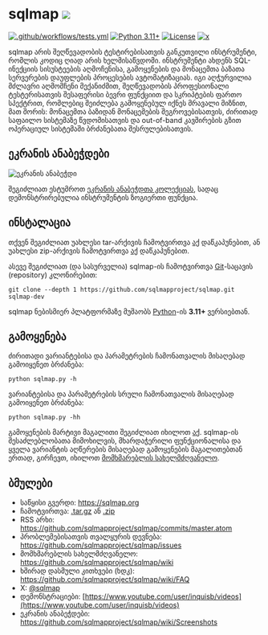 # sqlmap ![](https://i.imgur.com/fe85aVR.png)

[![.github/workflows/tests.yml](https://github.com/sqlmapproject/sqlmap/actions/workflows/tests.yml/badge.svg)](https://github.com/sqlmapproject/sqlmap/actions/workflows/tests.yml) [![Python 3.11+](https://img.shields.io/badge/python-3.11+-yellow.svg)](https://www.python.org/) [![License](https://img.shields.io/badge/license-GPLv2-red.svg)](https://raw.githubusercontent.com/sqlmapproject/sqlmap/master/LICENSE) [![x](https://img.shields.io/badge/x-@sqlmap-blue.svg)](https://x.com/sqlmap)

sqlmap არის შეღწევადობის ტესტირებისათვის განკუთვილი ინსტრუმენტი, რომლის კოდიც ღიად არის ხელმისაწვდომი. ინსტრუმენტი ახდენს SQL-ინექციის სისუსტეების აღმოჩენისა, გამოყენების და მონაცემთა ბაზათა სერვერების დაუფლების პროცესების ავტომატიზაციას. იგი აღჭურვილია მძლავრი აღმომჩენი მექანიძმით, შეღწევადობის პროფესიონალი ტესტერისათვის შესაფერისი ბევრი ფუნქციით და სკრიპტების ფართო სპექტრით, რომლებიც შეიძლება გამოყენებულ იქნეს მრავალი მიზნით, მათ შორის: მონაცემთა ბაზიდან მონაცემების შეგროვებისათვის, ძირითად საფაილო სისტემაზე წვდომისათვის და out-of-band კავშირების გზით ოპერაციულ სისტემაში ბრძანებათა შესრულებისათვის.

ეკრანის ანაბეჭდები
----

![ეკრანის ანაბეჭდი](https://raw.github.com/wiki/sqlmapproject/sqlmap/images/sqlmap_screenshot.png)

შეგიძლიათ ესტუმროთ [ეკრანის ანაბეჭდთა კოლექციას](https://github.com/sqlmapproject/sqlmap/wiki/Screenshots), სადაც დემონსტრირებულია ინსტრუმენტის ზოგიერთი ფუნქცია.

ინსტალაცია
----

თქვენ შეგიძლიათ უახლესი tar-არქივის ჩამოტვირთვა [აქ](https://github.com/sqlmapproject/sqlmap/tarball/master) დაწკაპუნებით, ან უახლესი zip-არქივის ჩამოტვირთვა [აქ](https://github.com/sqlmapproject/sqlmap/zipball/master) დაწკაპუნებით.

ასევე შეგიძლიათ (და სასურველია) sqlmap-ის ჩამოტვირთვა [Git](https://github.com/sqlmapproject/sqlmap)-საცავის (repository) კლონირებით:

    git clone --depth 1 https://github.com/sqlmapproject/sqlmap.git sqlmap-dev

sqlmap ნებისმიერ პლატფორმაზე მუშაობს [Python](https://www.python.org/download/)-ის **3.11+** ვერსიებთან.

გამოყენება
----

ძირითადი ვარიანტებისა და პარამეტრების ჩამონათვალის მისაღებად გამოიყენეთ ბრძანება:

    python sqlmap.py -h

ვარიანტებისა და პარამეტრების სრული ჩამონათვალის მისაღებად გამოიყენეთ ბრძანება:

    python sqlmap.py -hh

გამოყენების მარტივი მაგალითი შეგიძლიათ იხილოთ [აქ](https://asciinema.org/a/46601). sqlmap-ის შესაძლებლობათა მიმოხილვის, მხარდაჭერილი ფუნქციონალისა და ყველა ვარიანტის აღწერების მისაღებად გამოყენების მაგალითებთან ერთად, გირჩევთ, იხილოთ [მომხმარებლის სახელმძღვანელო](https://github.com/sqlmapproject/sqlmap/wiki/Usage).

ბმულები
----

* საწყისი გვერდი: https://sqlmap.org
* ჩამოტვირთვა: [.tar.gz](https://github.com/sqlmapproject/sqlmap/tarball/master) ან [.zip](https://github.com/sqlmapproject/sqlmap/zipball/master)
* RSS არხი: https://github.com/sqlmapproject/sqlmap/commits/master.atom
* პრობლემებისათვის თვალყურის დევნება: https://github.com/sqlmapproject/sqlmap/issues
* მომხმარებლის სახელმძღვანელო: https://github.com/sqlmapproject/sqlmap/wiki
* ხშირად დასმული კითხვები (ხდკ): https://github.com/sqlmapproject/sqlmap/wiki/FAQ
* X: [@sqlmap](https://x.com/sqlmap)
* დემონსტრაციები: [https://www.youtube.com/user/inquisb/videos](https://www.youtube.com/user/inquisb/videos)
* ეკრანის ანაბეჭდები: https://github.com/sqlmapproject/sqlmap/wiki/Screenshots
